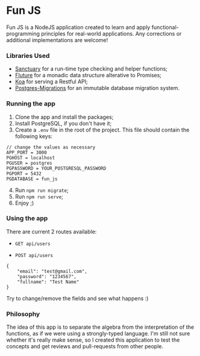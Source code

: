 # Fun JS
Fun JS is a NodeJS application created to learn and apply functional-programming principles for real-world applications. Any corrections or additional implementations are welcome! 

### Libraries Used
* [Sanctuary](https://github.com/sanctuary-js/sanctuary) for a run-time type checking and helper functions;
* [Fluture](https://github.com/fluture-js/Fluture) for a monadic data structure alterative to Promises;
* [Koa](https://github.com/koajs/koa) for serving a Restful API;
* [Postgres-Migrations](https://github.com/ThomWright/postgres-migrations) for an immutable database migration system.

### Running the app
1. Clone the app and install the packages;
2. Install PostgreSQL, if you don't have it;
3. Create a `.env` file in the root of the project. This file should contain the following keys:
```
// change the values as necessary
APP_PORT = 3000
PGHOST = localhost
PGUSER = postgres
PGPASSWORD = YOUR_POSTGRESQL_PASSWORD
PGPORT = 5432
PGDATABASE = fun_js
```
4. Run `npm run migrate`;
5. Run `npm run serve`;
6. Enjoy ;)

### Using the app
There are current 2 routes available:
* `GET api/users`

* `POST api/users`
```
{
	"email": "test@gmail.com",
	"password": "1234567",
	"fullname": "Test Name"
}
```
Try to change/remove the fields and see what happens :)


### Philosophy
The idea of this app is to separate the algebra from the interpretation of the functions, as if we were using a strongly-typed language. I'm still not sure whether it's really make sense, so I created this application to test the concepts and get reviews and pull-requests from other people. 

